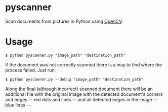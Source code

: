 # pyscanner
Scan documents from pictures in Python using [OpenCV](https://opencv.org/).

# Usage

```
$ python pyscanner.py "image_path" "destination_path"
``` 

If the document was not correctly scanned there is a way to find where the process failed. Just run:
```
$ python pyscanner.py --debug "image_path" "destination_path"
``` 
Along the final (although incorrect) scanned document there will be an additional file with the original image with the detected document's corners and edges -- red dots and lines -- and all detected edges in the image -- blue lines --. 
